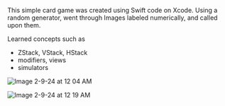 This simple card game was created using Swift code on Xcode. Using a random generator, went through Images labeled numerically, and called upon them.

Learned concepts such as 
- ZStack, VStack, HStack
- modifiers, views
- simulators

![Image 2-9-24 at 12 04 AM](https://github.com/nehabijoy/WAR-game/assets/129308148/4e1cfb0c-e9c0-4c2e-8abb-c4f322ccd5c7)


![Image 2-9-24 at 12 19 AM](https://github.com/nehabijoy/WAR-game/assets/129308148/60b8a47f-9261-4c04-8187-2272b27d3b3d)
